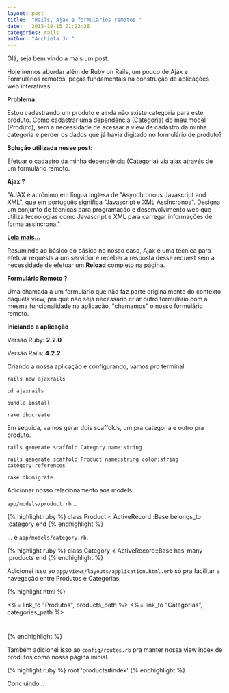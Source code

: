 ```yaml
---
layout: post
title:  "Rails, Ajax e formulários remotos."
date:   2015-10-15 01:23:36
categories: rails
author: "Anchieta Jr."
---
```


Olá, seja bem vindo a mais um post.

Hoje iremos abordar além de Ruby on Rails, um pouco de Ajax e Formulários remotos, peças fundamentais na construção de aplicações web interativas.

**Problema:**

Estou cadastrando um produto e ainda não existe categoria para este produto. Como cadastrar uma dependência (Categoria) do meu model (Produto), sem a necessidade de acessar a view de cadastro da minha categoria e perder os dados que já havia digitado no formulário de produto?

**Solução utilizada nesse post:**

Efetuar o cadastro da minha dependência (Categoria) via ajax através de um formulário remoto.

**Ajax ?**

"AJAX é acrônimo em língua inglesa de "Asynchronous Javascript and XML", que em português significa "Javascript e XML Assíncronos". Designa um conjunto de técnicas para programação e desenvolvimento web que utiliza tecnologias como Javascript e XML para carregar informações de forma assíncrona."

**[Leia mais...](http://www.significados.com.br/ajax/)**

Resumindo ao básico do básico no nosso caso, Ajax é uma técnica para efetuar requests a um servidor e receber a resposta desse request sem a necessidade de efetuar um **Reload** completo na página.

**Formulário Remoto ?**

Uma chamada a um formulário que não faz parte originalmente do contexto daquela view, pra que não seja necessário criar outro formulário com a mesma funcionalidade na aplicação, "chamamos" o nosso formulário remoto.

**Iniciando a aplicação**

Versão Ruby: **2.2.0**

Versão Rails: **4.2.2**

Criando a nossa aplicação e configurando, vamos pro terminal:

`rails new ajaxrails`

`cd ajaxrails`

`bundle install`

`rake db:create`

Em seguida, vamos gerar dois scaffolds, um pra categoria e outro pra produto.

`rails generate scaffold Category name:string`

`rails generate scaffold Product name:string color:string category:references`

`rake db:migrate`

Adicionar nosso relacionamento aos models: 

`app/models/product.rb`...

{% highlight ruby %}
class Product < ActiveRecord::Base
  belongs_to :category
end
{% endhighlight %}

... e `app/models/category.rb`.

{% highlight ruby %}
class Category < ActiveRecord::Base
  has_many :products
end
{% endhighlight %}

Adicionei isso ao `app/views/layouts/application.html.erb` só pra facilitar a navegação entre Produtos e Categorias.

{% highlight html %}
<style type="text/css" media="screen">
#menu{
	margin-bottom: 40px;
}
</style>
<div id="menu">
	<%= link_to "Produtos", products_path %>
	<%= link_to "Categorias", categories_path %>
</div>
{% endhighlight %}

Também adicionei isso ao `config/routes.rb` pra manter nossa view index de produtos como nossa página inicial.

{% highlight ruby %}
root 'products#index'
{% endhighlight %}

Concluindo...







